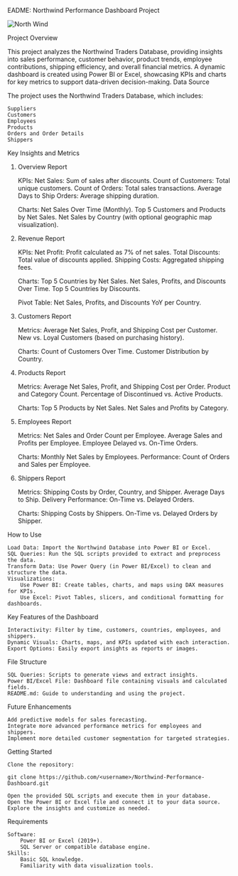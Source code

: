 EADME: Northwind Performance Dashboard Project

![North Wind](https://github.com/user-attachments/assets/c0601dca-493e-49a3-a725-ded19a964768)



Project Overview

This project analyzes the Northwind Traders Database, providing insights into sales performance, customer behavior, product trends, employee contributions, shipping efficiency, and overall financial metrics. A dynamic dashboard is created using Power BI or Excel, showcasing KPIs and charts for key metrics to support data-driven decision-making.
Data Source

The project uses the Northwind Traders Database, which includes:

    Suppliers
    Customers
    Employees
    Products
    Orders and Order Details
    Shippers

Key Insights and Metrics
1. Overview Report

    KPIs:
        Net Sales: Sum of sales after discounts.
        Count of Customers: Total unique customers.
        Count of Orders: Total sales transactions.
        Average Days to Ship Orders: Average shipping duration.

    Charts:
        Net Sales Over Time (Monthly).
        Top 5 Customers and Products by Net Sales.
        Net Sales by Country (with optional geographic map visualization).

2. Revenue Report

    KPIs:
        Net Profit: Profit calculated as 7% of net sales.
        Total Discounts: Total value of discounts applied.
        Shipping Costs: Aggregated shipping fees.

    Charts:
        Top 5 Countries by Net Sales.
        Net Sales, Profits, and Discounts Over Time.
        Top 5 Countries by Discounts.

    Pivot Table:
        Net Sales, Profits, and Discounts YoY per Country.

3. Customers Report

    Metrics:
        Average Net Sales, Profit, and Shipping Cost per Customer.
        New vs. Loyal Customers (based on purchasing history).

    Charts:
        Count of Customers Over Time.
        Customer Distribution by Country.

4. Products Report

    Metrics:
        Average Net Sales, Profit, and Shipping Cost per Order.
        Product and Category Count.
        Percentage of Discontinued vs. Active Products.

    Charts:
        Top 5 Products by Net Sales.
        Net Sales and Profits by Category.

5. Employees Report

    Metrics:
        Net Sales and Order Count per Employee.
        Average Sales and Profits per Employee.
        Employee Delayed vs. On-Time Orders.

    Charts:
        Monthly Net Sales by Employees.
        Performance: Count of Orders and Sales per Employee.

6. Shippers Report

    Metrics:
        Shipping Costs by Order, Country, and Shipper.
        Average Days to Ship.
        Delivery Performance: On-Time vs. Delayed Orders.

    Charts:
        Shipping Costs by Shippers.
        On-Time vs. Delayed Orders by Shipper.

How to Use

    Load Data: Import the Northwind Database into Power BI or Excel.
    SQL Queries: Run the SQL scripts provided to extract and preprocess the data.
    Transform Data: Use Power Query (in Power BI/Excel) to clean and structure the data.
    Visualizations:
        Use Power BI: Create tables, charts, and maps using DAX measures for KPIs.
        Use Excel: Pivot Tables, slicers, and conditional formatting for dashboards.

Key Features of the Dashboard

    Interactivity: Filter by time, customers, countries, employees, and shippers.
    Dynamic Visuals: Charts, maps, and KPIs updated with each interaction.
    Export Options: Easily export insights as reports or images.

File Structure

    SQL Queries: Scripts to generate views and extract insights.
    Power BI/Excel File: Dashboard file containing visuals and calculated fields.
    README.md: Guide to understanding and using the project.

Future Enhancements

    Add predictive models for sales forecasting.
    Integrate more advanced performance metrics for employees and shippers.
    Implement more detailed customer segmentation for targeted strategies.

Getting Started

    Clone the repository:

    git clone https://github.com/<username>/Northwind-Performance-Dashboard.git

    Open the provided SQL scripts and execute them in your database.
    Open the Power BI or Excel file and connect it to your data source.
    Explore the insights and customize as needed.

Requirements

    Software:
        Power BI or Excel (2019+).
        SQL Server or compatible database engine.
    Skills:
        Basic SQL knowledge.
        Familiarity with data visualization tools.
